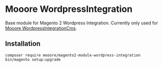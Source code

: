 # Mooore WordpressIntegration

Base module for Magento 2 Wordpress Integration. Currently only used for [Mooore WordpressIntegrationCms](https://github.com/mooore-digital/magento2-module-wordpress-integration-cms).

## Installation

```shell script
composer require mooore/magento2-module-wordpress-integration
bin/magento setup:upgrade
```
